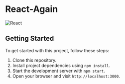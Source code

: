 # React-Again

![React](https://example.com/your-react-gif.gif)

## Getting Started

To get started with this project, follow these steps:

1. Clone this repository.
2. Install project dependencies using `npm install`.
3. Start the development server with `npm start`.
4. Open your browser and visit `http://localhost:3000`.
